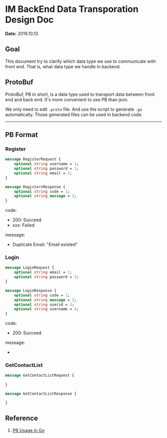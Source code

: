 # IM BackEnd Data Transporation Design Doc

**Date:** 2019.10.13

## Goal

This document try to clarify which data type we use to communicate with front end. That is, what data type we handle in backend.

## ProtoBuf

ProtoBuf, PB in short, is a data type used to transport data between front end and back end. It's more convenient to use PB than json.

We only need to edit `.proto` file. And use the script to generate `.go` automatically. Those generated files can be used in backend code.

---

## PB Format

### Register

```protobuf
message RegisterRequest {
    optional string username = 1;
    optional string password = 2;
    optional string email = 3;
}

message RegisternResponse {
    optional string code = 1;
    optional string message = 2;
}
```

code:

+ 200: Succeed
+ xxx: Failed

message:

+ Duplicate Email: "Email existed"

### Login

```protobuf
message LoginRequest {
    optional string email = 1;
    optional string password = 2;
}

message LoginResponse {
	optional string code = 1;
    optional string message = 2;
    optional string userid = 3;
    optional string username = 4;    
}
```

code:

+ 200: Succeed

message:

+ 

### GetContactList

```proto
message GetContactListRequest {
	
}

message GetContactListResponse {

}
```



## Reference

1. [PB Usage in Go](https://www.jianshu.com/p/c1723e5f6a46)